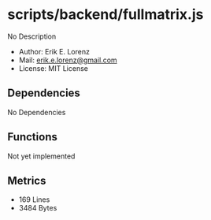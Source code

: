 # scripts/backend/fullmatrix.js


No Description

* Author: Erik E. Lorenz 
* Mail: <erik.e.lorenz@gmail.com>
* License: MIT License


## Dependencies

No Dependencies

## Functions

Not yet implemented

## Metrics

* 169 Lines
* 3484 Bytes

